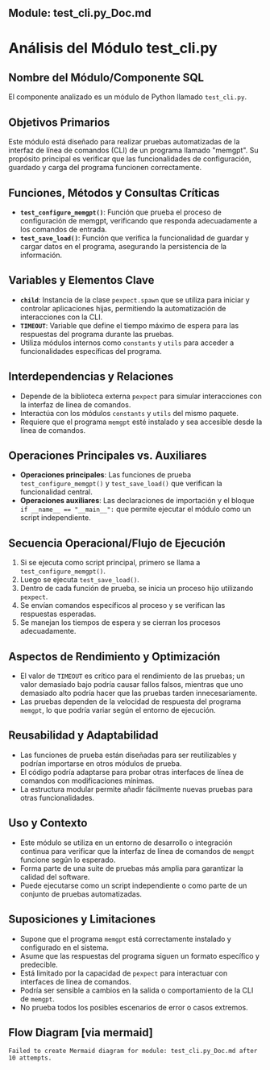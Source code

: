## Module: test_cli.py_Doc.md

# Análisis del Módulo test_cli.py

## Nombre del Módulo/Componente SQL
El componente analizado es un módulo de Python llamado `test_cli.py`.

## Objetivos Primarios
Este módulo está diseñado para realizar pruebas automatizadas de la interfaz de línea de comandos (CLI) de un programa llamado "memgpt". Su propósito principal es verificar que las funcionalidades de configuración, guardado y carga del programa funcionen correctamente.

## Funciones, Métodos y Consultas Críticas
- **`test_configure_memgpt()`**: Función que prueba el proceso de configuración de memgpt, verificando que responda adecuadamente a los comandos de entrada.
- **`test_save_load()`**: Función que verifica la funcionalidad de guardar y cargar datos en el programa, asegurando la persistencia de la información.

## Variables y Elementos Clave
- **`child`**: Instancia de la clase `pexpect.spawn` que se utiliza para iniciar y controlar aplicaciones hijas, permitiendo la automatización de interacciones con la CLI.
- **`TIMEOUT`**: Variable que define el tiempo máximo de espera para las respuestas del programa durante las pruebas.
- Utiliza módulos internos como `constants` y `utils` para acceder a funcionalidades específicas del programa.

## Interdependencias y Relaciones
- Depende de la biblioteca externa `pexpect` para simular interacciones con la interfaz de línea de comandos.
- Interactúa con los módulos `constants` y `utils` del mismo paquete.
- Requiere que el programa `memgpt` esté instalado y sea accesible desde la línea de comandos.

## Operaciones Principales vs. Auxiliares
- **Operaciones principales**: Las funciones de prueba `test_configure_memgpt()` y `test_save_load()` que verifican la funcionalidad central.
- **Operaciones auxiliares**: Las declaraciones de importación y el bloque `if __name__ == "__main__":` que permite ejecutar el módulo como un script independiente.

## Secuencia Operacional/Flujo de Ejecución
1. Si se ejecuta como script principal, primero se llama a `test_configure_memgpt()`.
2. Luego se ejecuta `test_save_load()`.
3. Dentro de cada función de prueba, se inicia un proceso hijo utilizando `pexpect`.
4. Se envían comandos específicos al proceso y se verifican las respuestas esperadas.
5. Se manejan los tiempos de espera y se cierran los procesos adecuadamente.

## Aspectos de Rendimiento y Optimización
- El valor de `TIMEOUT` es crítico para el rendimiento de las pruebas; un valor demasiado bajo podría causar fallos falsos, mientras que uno demasiado alto podría hacer que las pruebas tarden innecesariamente.
- Las pruebas dependen de la velocidad de respuesta del programa `memgpt`, lo que podría variar según el entorno de ejecución.

## Reusabilidad y Adaptabilidad
- Las funciones de prueba están diseñadas para ser reutilizables y podrían importarse en otros módulos de prueba.
- El código podría adaptarse para probar otras interfaces de línea de comandos con modificaciones mínimas.
- La estructura modular permite añadir fácilmente nuevas pruebas para otras funcionalidades.

## Uso y Contexto
- Este módulo se utiliza en un entorno de desarrollo o integración continua para verificar que la interfaz de línea de comandos de `memgpt` funcione según lo esperado.
- Forma parte de una suite de pruebas más amplia para garantizar la calidad del software.
- Puede ejecutarse como un script independiente o como parte de un conjunto de pruebas automatizadas.

## Suposiciones y Limitaciones
- Supone que el programa `memgpt` está correctamente instalado y configurado en el sistema.
- Asume que las respuestas del programa siguen un formato específico y predecible.
- Está limitado por la capacidad de `pexpect` para interactuar con interfaces de línea de comandos.
- Podría ser sensible a cambios en la salida o comportamiento de la CLI de `memgpt`.
- No prueba todos los posibles escenarios de error o casos extremos.
## Flow Diagram [via mermaid]
```mermaid
Failed to create Mermaid diagram for module: test_cli.py_Doc.md after 10 attempts.
```
